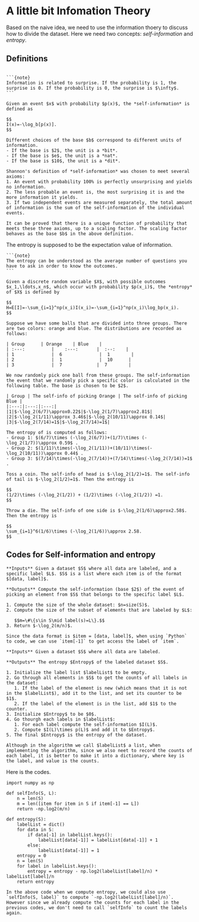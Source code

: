 # A little bit Infomation Theory

Based on the naive idea, we need to use the information thoery to discuss how to divide the dataset. Here we need two concepts: *self-information* and *entropy*.

## Definitions

````{margin}

```{note}
Information is related to surprise. If the probability is 1, the surprise is 0. If the probability is 0, the surprise is $\infty$.
```
````
````{prf:definition} Self-information
Given an event $x$ with probability $p(x)$, the *self-information* is defined as 

$$
I(x)=-\log_b[p(x)].
$$

Different choices of the base $b$ correspond to different units of information.
- If the base is $2$, the unit is a *bit*. 
- If the base is $e$, the unit is a *nat*. 
- If the base is $10$, the unit is a *dit*.
````

````{prf:remark}
Shannon's definition of *self-information* was chosen to meet several axioms:
1. An event with probability 100% is perfectly unsurprising and yields no information.
2. The less probable an event is, the most surprising it is and the more information it yields.
3. If two independent events are measured separately, the total amount of information is the sum of the self-information of the individual events.

It can be proved that there is a unique function of probability that meets these three axioms, up to a scaling factor. The scaling factor behaves as the base $b$ in the above definition.
````







The entropy is supposed to be the expectation value of information. 

````{margin}
```{note}
The entropy can be understood as the average number of questions you have to ask in order to know the outcomes. 
```
````


````{prf:definition} Entropy
Given a discrete random variable $X$, with possible outcomes $x_1,\ldots,x_n$, which occur with probability $p(x_i)$, the *entropy* of $X$ is defined by

$$
H=E[I]=-\sum_{i=1}^np(x_i)I(x_i)=-\sum_{i=1}^np(x_i)\log_bp(x_i).
$$
````



````{prf:example} Ball example
Suppose we have some balls that are divided into three groups. There are two colors: orange and blue. The distributions are recorded as follows:

| Group      | Orange    | Blue    |
| :---:          |    :---:       |  :--:    |
| 1              |  6              |  1        |
| 2              |  1              |  10      |
| 3              |  7             |  7        |

We now randomly pick one ball from these groups. The self-information the event that we randomly pick a specific color is calculated in the following table. The base is chosen to be $2$. 

| Group | The self-info of picking Orange | The self-info of picking Blue |
|:---:|:---:|:---:|
|1|$-\log_2(6/7)\approx0.22$|$-\log_2(1/7)\approx2.81$|
|2|$-\log_2(1/11)\approx 3.46$|$-\log_2(10/11)\approx 0.14$|
|3|$-\log_2(7/14)=1$|$-\log_2(7/14)=1$|

The entropy of is computed as follows:
- Group 1: $(6/7)\times (-\log_2(6/7))+(1/7)\times (-\log_2(1/7))\approx 0.59$ .
- Group 2: $(1/11)\times(-\log_2(1/11))+(10/11)\times(-\log_2(10/11))\approx 0.44$ .
- Group 3: $(7/14)\times(-\log_2(7/14))+(7/14)\times(-\log_2(7/14))=1$ .
````



````{prf:example} Coin example
Toss a coin. The self-info of head is $-\log_2(1/2)=1$. The self-info of tail is $-\log_2(1/2)=1$. Then the entropy is 

$$
(1/2)\times (-\log_2(1/2)) + (1/2)\times (-\log_2(1/2)) =1.
$$
````


````{prf:example} Die example
Throw a die. The self-info of one side is $-\log_2(1/6)\approx2.58$. Then the entropy is 

$$
\sum_{i=1}^6(1/6)\times (-\log_2(1/6))\approx 2.58.
$$
````

## Codes for Self-information and entropy


````{prf:algorithm} Computing Self-information
**Inputs** Given a dataset $S$ where all data are labeled, and a specific label $L$. $S$ is a list where each item is of the format $[data, label]$.

**Outputs** Compute the self-information (base $2$) of the event of picking an element from $S$ that belongs to the specific label $L$.

1. Compute the size of the whole dataset: $n=size(S)$.
2. Compute the size of the subset of elements that are labeled by $L$: 
  
   $$m=\#\{s\in S\mid label(s)=L\}.$$
3. Return $-\log_2(m/n)$.
````


```{note}
Since the data format is $item = [data, label]$, when using `Python` to code, we can use `item[-1]` to get access the label of `item`.
```


````{prf:algorithm} Computing Entropy
**Inputs** Given a dataset $S$ where all data are labeled.

**Outputs** The entropy $Entropy$ of the labeled dataset $S$.

1. Initialize the label list $labelList$ to be empty. 
2. Go through all elements in $S$ to get the counts of all labels in the dataset:
   1. If the label of the element is new (which means that it is not in the $labelList$), add it to the list, and set its counter to be $1$.
   2. If the label of the element is in the list, add $1$ to the counter.
3. Initialize $Entropy$ to be $0$.
4. Go thourgh each labels in $labelList$:
   1. For each label compute the self-information $I(L)$.
   2. Compute $I(L)\times p(L)$ and add it to $Entropy$.
5. The final $Entropy$ is the entropy of the dataset.
````


```{note}
Although in the algorithm we call $labelList$ a list, when implementing the algorithm, since we also neet to record the counts of each label, it is better to make it into a dictionary, where key is the label, and value is the counts.
```

Here is the codes.

```{code-block} python
import numpy as np

def selfInfo(S, L):
    n = len(S)
    m = len([item for item in S if item[-1] == L])
    return -np.log2(m/n)

def entropy(S):
    labelList = dict()
    for data in S:
        if data[-1] in labelList.keys():
            labelList[data[-1]] = labelList[data[-1]] + 1
        else:
            labelList[data[-1]] = 1
    entropy = 0
    n = len(S)
    for label in labelList.keys():
        entropy = entropy - np.log2(labelList[label]/n) * labelList[label]/n
    return entropy
```

```{note}
In the above code when we compute entropy, we could also use `selfInfo(S, label)` to compute `-np.log2(labelList[label]/n)`. However since we already compute the counts for each label in the previous codes, we don't need to call `selfInfo` to count the labels again.
```